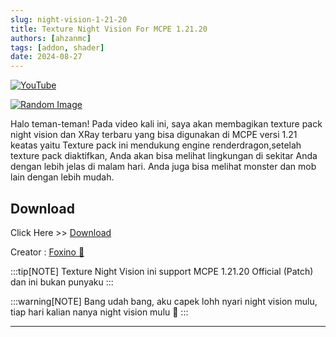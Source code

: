 ```yaml
---
slug: night-vision-1-21-20
title: Texture Night Vision For MCPE 1.21.20
authors: [ahzanmc]
tags: [addon, shader]
date: 2024-08-27
---
```


[![YouTube](http://i.ytimg.com/vi/tMQPD4BY-Rc/hqdefault.jpg)](https://www.youtube.com/watch?v=tMQPD4BY-Rc)

<!-- truncate -->

[![Random Image](https://imapi.ingfomenkrep.my.id/random-image-show)](https://imapi.ingfomenkrep.my.id/random-link)

Halo teman-teman! Pada video kali ini, saya akan membagikan texture pack night vision dan XRay terbaru yang bisa digunakan di MCPE versi 1.21 keatas yaitu Texture pack ini mendukung engine renderdragon,setelah texture pack diaktifkan, Anda akan bisa melihat lingkungan di sekitar Anda dengan lebih jelas di malam hari. Anda juga bisa melihat monster dan mob lain dengan lebih mudah.

## Download

Click Here >> [Download](https://www.mediafire.com/file/sjwnm3503xlnj71/FullB-Andr(fixed).mcpack/file)

Creator : [Foxino 🐾](https://www.youtube.com/@foxino7386)

:::tip[NOTE]
Texture Night Vision ini support MCPE 1.21.20 Official (Patch) dan ini bukan punyaku
:::

:::warning[NOTE]
Bang udah bang, aku capek lohh nyari night vision mulu, tiap hari kalian nanya night vision mulu 🗿
:::

---